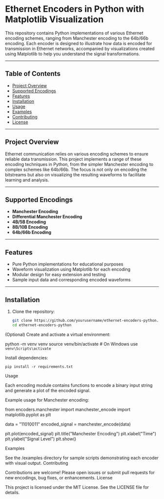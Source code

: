 # Ethernet Encoders in Python with Matplotlib Visualization

This repository contains Python implementations of various Ethernet encoding schemes, ranging from Manchester encoding to the 64b/66b encoding. Each encoder is designed to illustrate how data is encoded for transmission in Ethernet networks, accompanied by visualizations created using Matplotlib to help you understand the signal transformations.

---

## Table of Contents

- [Project Overview](#project-overview)  
- [Supported Encodings](#supported-encodings)  
- [Features](#features)  
- [Installation](#installation)  
- [Usage](#usage)  
- [Examples](#examples)  
- [Contributing](#contributing)  
- [License](#license)  

---

## Project Overview

Ethernet communication relies on various encoding schemes to ensure reliable data transmission. This project implements a range of these encoding techniques in Python, from the simpler Manchester encoding to complex schemes like 64b/66b. The focus is not only on encoding the bitstreams but also on visualizing the resulting waveforms to facilitate learning and analysis.

---

## Supported Encodings

- **Manchester Encoding**  
- **Differential Manchester Encoding**  
- **4B/5B Encoding**  
- **8B/10B Encoding**  
- **64b/66b Encoding**  

---

## Features

- Pure Python implementations for educational purposes  
- Waveform visualization using Matplotlib for each encoding  
- Modular design for easy extension and testing  
- Sample input data and corresponding encoded waveforms  

---

## Installation

1. Clone the repository:
   ```bash
   git clone https://github.com/yourusername/ethernet-encoders-python.git
   cd ethernet-encoders-python
    ```
(Optional) Create and activate a virtual environment:

python -m venv venv
source venv/bin/activate  # On Windows use `venv\Scripts\activate`

Install dependencies:

    pip install -r requirements.txt

Usage

Each encoding module contains functions to encode a binary input string and generate a plot of the encoded signal.

Example usage for Manchester encoding:

from encoders.manchester import manchester_encode
import matplotlib.pyplot as plt

data = "11010011"
encoded_signal = manchester_encode(data)

plt.plot(encoded_signal)
plt.title("Manchester Encoding")
plt.xlabel("Time")
plt.ylabel("Signal Level")
plt.show()

Examples

See the /examples directory for sample scripts demonstrating each encoder with visual output.
Contributing

Contributions are welcome! Please open issues or submit pull requests for new encodings, bug fixes, or enhancements.
License

This project is licensed under the MIT License. See the LICENSE file for details.
